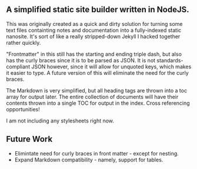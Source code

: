 
## A simplified static site builder written in NodeJS.


This was originally created as a quick and dirty solution for turning some text files containting notes and documentation into a fully-indexed static nanosite.
It's sort of like a really stripped-down Jekyll I hacked together rather quickly.


"Frontmatter" in this still has the starting and ending triple dash, but also has the curly braces since it is to be parsed as JSON. It is not standards-compliant JSON however, since it will allow for unquoted keys, which makes it easier to type. A future version of this will eliminate the need for the curly braces.


The Markdown is very simplified, but all heading tags are thrown into a toc array for output later. The entire collection of documents will have their contents thrown into a single TOC for output in the index. Cross referencing opportunities!


I am not including any stylesheets right now.


## Future Work

* Elimintate need for curly braces in front matter - except for nesting.
* Expand Markdown compatibility - namely, support for tables.
